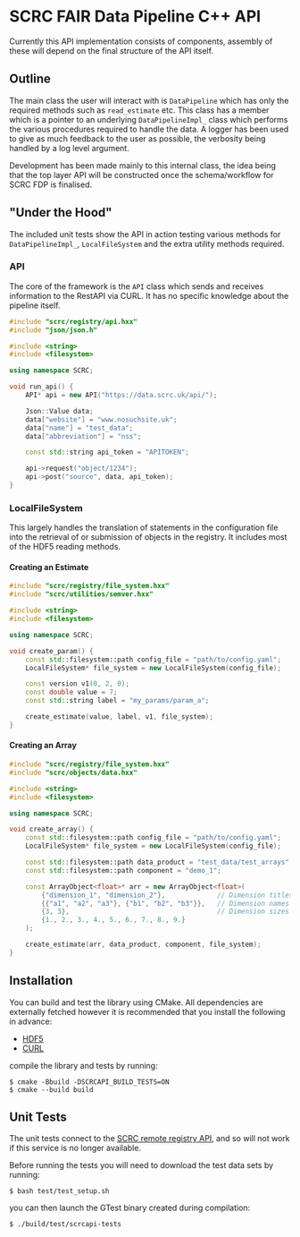 # SCRC FAIR Data Pipeline C++ API

Currently this API implementation consists of components, assembly of these will depend on the final structure of the API itself.

## Outline
The main class the user will interact with is `DataPipeline` which has only the required methods such as `read_estimate` etc. This class has a member which is a pointer to an underlying `DataPipelineImpl_` class which performs the various procedures required to handle the data. A logger has been used to give as much feedback to the user as possible, the verbosity being handled by a log level argument.

Development has been made mainly to this internal class, the idea being that the top layer API will be constructed once the schema/workflow for SCRC FDP is finalised.

## "Under the Hood"
The included unit tests show the API in action testing various methods for `DataPipelineImpl_`, `LocalFileSystem` and the extra utility methods required.

### API
The core of the framework is the `API` class which sends and receives information to the RestAPI via CURL. It has no specific knowledge about the pipeline itself.

```c++
#include "scrc/registry/api.hxx"
#include "json/json.h"

#include <string>
#include <filesystem>

using namespace SCRC;

void run_api() {
    API* api = new API("https://data.scrc.uk/api/");

    Json::Value data;
    data["website"] = "www.nosuchsite.uk";
    data["name"] = "test_data";
    data["abbreviation"] = "nss";

    const std::string api_token = "APITOKEN";

    api->request("object/1234");
    api->post("source", data, api_token);
}
```

### LocalFileSystem
This largely handles the translation of statements in the configuration file into the retrieval of or submission of objects in the registry. It includes most of the HDF5 reading methods.

#### Creating an Estimate
```c++
#include "scrc/registry/file_system.hxx"
#include "scrc/utilities/semver.hxx"

#include <string>
#include <filesystem>

using namespace SCRC;

void create_param() {
    const std::filesystem::path config_file = "path/to/config.yaml";
    LocalFileSystem* file_system = new LocalFileSystem(config_file);

    const version v1(0, 2, 0);
    const double value = 7;
    const std::string label = "my_params/param_a";

    create_estimate(value, label, v1, file_system);
}
```

#### Creating an Array
```c++
#include "scrc/registry/file_system.hxx"
#include "scrc/objects/data.hxx"

#include <string>
#include <filesystem>

using namespace SCRC;

void create_array() {
    const std::filesystem::path config_file = "path/to/config.yaml";
    LocalFileSystem* file_system = new LocalFileSystem(config_file);

    const std::filesystem::path data_product = "test_data/test_arrays";
    const std::filesystem::path component = "demo_1";

    const ArrayObject<float>* arr = new ArrayObject<float>(
        {"dimension_1", "dimension_2"},             // Dimension titles
        {{"a1", "a2", "a3"}, {"b1", "b2", "b3"}},   // Dimension names
        {3, 3},                                     // Dimension sizes
        {1., 2., 3., 4., 5., 6., 7., 8., 9.}
    );

    create_estimate(arr, data_product, component, file_system);
}
```

## Installation
You can build and test the library using CMake. All dependencies are externally fetched however it is recommended that you install the following in advance:

- [HDF5](http://www.hdfgroup.org/ftp/HDF5/current/src/)
- [CURL](https://curl.se/libcurl/)

compile the library and tests by running:

```
$ cmake -Bbuild -DSCRCAPI_BUILD_TESTS=ON
$ cmake --build build
```

## Unit Tests
The unit tests connect to the [SCRC remote registry API](https://data.scrc.uk), and so will not work if this service is no longer available.

Before running the tests you will need to download the test data sets by running:

```
$ bash test/test_setup.sh
```
you can then launch the GTest binary created during compilation:
```
$ ./build/test/scrcapi-tests
```
